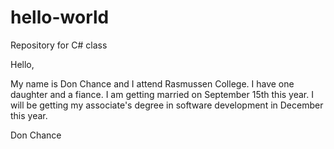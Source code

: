 # hello-world
Repository for C# class

Hello,

My name is Don Chance and I attend Rasmussen College. I have one daughter and a fiance. I am getting married on September 15th this year. I will be getting my associate's degree in software development in December this year.

Don Chance
